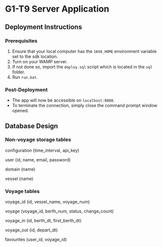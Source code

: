 # G1-T9 Server Application


## Deployment Instructions

### Prerequisites 
1. Ensure that your local computer has the `JAVA_HOME` environment variable set to the sdk location.
2. Turn on your WAMP server.
3. If not done so, import the `deploy.sql` script which is located in the `sql` folder.
4. Run `run.bat`. 

### Post-Deployment
- The app will now be accessible on `localhost:8080`.
- To terminate the connection, simply close the command prompt window opened.


## Database Design

### Non-voyage storage tables

configuration (time_interval, api_key)

user (id, name, email, password) 

domain (name)

vessel (name)

### Voyage tables

voyage_id (id, vessel_name, voyage_num)

voyage (voyage_id, berth_num, status, change_count)

voyage_in (id, berth_dt, first_berth_dt)

voyage_out (id, depart_dt)

favourites (user_id, voyage_id)
